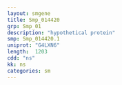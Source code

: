 ```yaml
---
layout: smgene
title: Smp_014420
grp: Smp_01
description: "hypothetical protein"
smp: Smp_014420.1
uniprot: "G4LXN6"
length:  1203
cdd: "ns"
kk: ns
categories: sm
---
```

